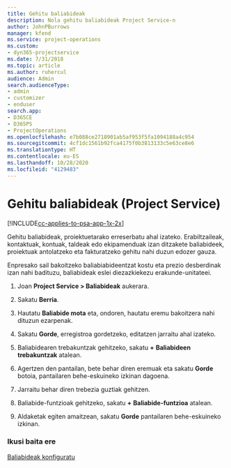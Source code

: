 ```yaml
---
title: Gehitu baliabideak
description: Nola gehitu baliabideak Project Service-n
author: JohnPBurrows
manager: kfend
ms.service: project-operations
ms.custom:
- dyn365-projectservice
ms.date: 7/31/2018
ms.topic: article
ms.author: ruhercul
audience: Admin
search.audienceType:
- admin
- customizer
- enduser
search.app:
- D365CE
- D365PS
- ProjectOperations
ms.openlocfilehash: e7b088ce2718901ab5af953f5fa1094188a4c954
ms.sourcegitcommit: 4cf1dc1561b92fca4175f0b3813133c5e63ce8e6
ms.translationtype: HT
ms.contentlocale: eu-ES
ms.lasthandoff: 10/28/2020
ms.locfileid: "4129483"
---
```

# <a name="add-resources-project-service"></a>Gehitu baliabideak (Project Service)

[!INCLUDE[cc-applies-to-psa-app-1x-2x](../includes/cc-applies-to-psa-app-1x-2x.md)]

Gehitu baliabideak, proiektuetarako erreserbatu ahal izateko. Erabiltzaileak, kontaktuak, kontuak, taldeak edo ekipamenduak izan ditzakete baliabideek, proiektuak antolatzeko eta fakturatzeko gehitu nahi duzun edozer gauza.  
  
Enpresako sail bakoitzeko baliabiabideentzat kostu eta prezio desberdinak izan nahi badituzu, baliabideak eslei diezazkiekezu erakunde-unitateei.  
  
1.  Joan **Project Service > Baliabideak** aukerara.  
  
2.  Sakatu **Berria**.  
  
3.  Hautatu **Baliabide mota** eta, ondoren, hautatu eremu bakoitzera nahi dituzun ezarpenak.  
  
4.  Sakatu **Gorde**, erregistroa gordetzeko, editatzen jarraitu ahal izateko.  
  
5.  Baliabidearen trebakuntzak gehitzeko, sakatu **+** **Baliabideen trebakuntzak** atalean.  
  
6.  Agertzen den pantailan, bete behar diren eremuak eta sakatu **Gorde** botoia, pantailaren behe-eskuineko izkinan dagoena.  
  
7.  Jarraitu behar diren trebezia guztiak gehitzen.  
  
8.  Baliabide-funtzioak gehitzeko, sakatu **+** **Baliabide-funtzioa** atalean.  
  
9. Aldaketak egiten amaitzean, sakatu **Gorde** pantailaren behe-eskuineko izkinan.  
  
### <a name="see-also"></a>Ikusi baita ere  
 [Baliabideak konfiguratu](../psa/set-up-resources.md)
